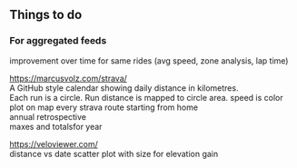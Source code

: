 ## Things to do



### For aggregated feeds

improvement over time for same rides (avg speed, zone analysis, lap time)<br>

https://marcusvolz.com/strava/<br>
A GitHub style calendar showing daily distance in kilometres.<br>
Each run is a circle. Run distance is mapped to circle area. speed is color<br>
plot on map every strava route starting from home<br>
annual retrospective<br>
maxes and totalsfor year<br>

https://veloviewer.com/<br>
distance vs date scatter plot with size for elevation gain<br>

